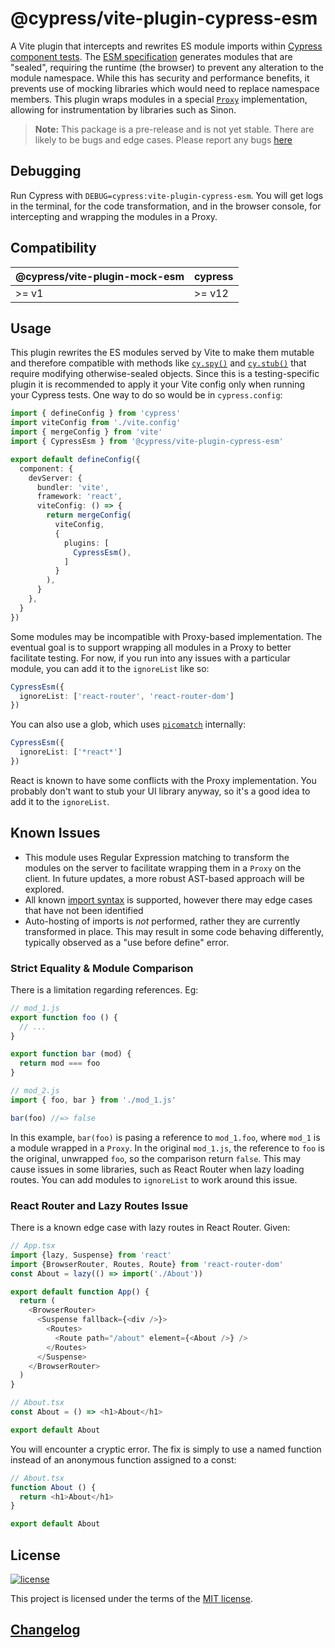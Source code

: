 # @cypress/vite-plugin-cypress-esm

A Vite plugin that intercepts and rewrites ES module imports within [Cypress component tests](https://docs.cypress.io/guides/component-testing/overview). The [ESM specification](https://tc39.es/ecma262/#sec-modules) generates modules that are "sealed", requiring the runtime (the browser) to prevent any alteration to the module namespace. While this has security and performance benefits, it prevents use of mocking libraries which would need to replace namespace members. This plugin wraps modules in a special [`Proxy`](https://developer.mozilla.org/en-US/docs/Web/JavaScript/Reference/Global_Objects/Proxy) implementation, allowing for instrumentation by libraries such as Sinon.

> **Note:** This package is a pre-release and is not yet stable. There are likely to be bugs and edge cases. Please report any bugs [here](https://github.com/cypress-io/cypress/issues/new?labels=npm:%20@cypress/vite-plugin-cypress-esm)

## Debugging

Run Cypress with `DEBUG=cypress:vite-plugin-cypress-esm`. You will get logs in the terminal, for the code transformation, and in the browser console, for intercepting and wrapping the modules in a Proxy. 
## Compatibility

| @cypress/vite-plugin-mock-esm | cypress |
| ------------------------ | ------- |
| >= v1                    | >= v12  |

## Usage

This plugin rewrites the ES modules served by Vite to make them mutable and therefore compatible with methods like [`cy.spy()`](https://docs.cypress.io/api/commands/spy) and [`cy.stub()`](https://docs.cypress.io/api/commands/stub) that require modifying otherwise-sealed objects. Since this is a testing-specific plugin it is recommended to apply it your Vite config only when running your Cypress tests. One way to do so would be in `cypress.config`:

```ts
import { defineConfig } from 'cypress'
import viteConfig from './vite.config'
import { mergeConfig } from 'vite'
import { CypressEsm } from '@cypress/vite-plugin-cypress-esm'

export default defineConfig({
  component: {
    devServer: {
      bundler: 'vite',
      framework: 'react',
      viteConfig: () => {
        return mergeConfig(
          viteConfig,
          {
            plugins: [
              CypressEsm(),
            ]
          }
        ),
      }
    },
  }
})
```

Some modules may be incompatible with Proxy-based implementation. The eventual goal is to support wrapping all modules in a Proxy to better facilitate testing. For now, if you run into any issues with a particular module, you can add it to the `ignoreList` like so:

```ts
CypressEsm({
  ignoreList: ['react-router', 'react-router-dom']
})
```

You can also use a glob, which uses [`picomatch`](https://github.com/micromatch/picomatch) internally:

```ts
CypressEsm({
  ignoreList: ['*react*']
})
```

React is known to have some conflicts with the Proxy implementation. You probably don't want to stub your UI library anyway, so it's a good idea to add it to the `ignoreList`.

## Known Issues

* This module uses Regular Expression matching to transform the modules on the server to facilitate wrapping them in a `Proxy` on the client. In future updates, a more robust AST-based approach will be explored. 
* All known [import syntax](https://developer.mozilla.org/en-US/docs/Web/JavaScript/Reference/Statements/import) is supported, however there may edge cases that have not been identified
* Auto-hosting of imports is *not* performed, rather they are currently transformed in place. This may result in some code behaving differently, typically observed as a "use before define" error.

### Strict Equality & Module Comparison

There is a limitation regarding references. Eg:

```js
// mod_1.js
export function foo () {
  // ...
}

export function bar (mod) {
  return mod === foo 
}

// mod_2.js
import { foo, bar } from './mod_1.js'

bar(foo) //=> false
```

In this example, `bar(foo)` is pasing a reference to `mod_1.foo`, where `mod_1` is a module wrapped in a `Proxy`. In the original `mod_1.js`, the reference to `foo` is the original, unwrapped `foo`, so the comparison return `false`. This may cause issues in some libraries, such as React Router when lazy loading routes. You can add modules to `ignoreList` to work around this issue.


### React Router and Lazy Routes Issue

There is a known edge case with lazy routes in React Router. Given:

```ts
// App.tsx
import {lazy, Suspense} from 'react'
import {BrowserRouter, Routes, Route} from 'react-router-dom'
const About = lazy(() => import('./About'))

export default function App() {
  return (
    <BrowserRouter>
      <Suspense fallback={<div />}>
        <Routes>
          <Route path="/about" element={<About />} />
        </Routes>
      </Suspense>
    </BrowserRouter>
  )
}

// About.tsx
const About = () => <h1>About</h1>

export default About
```

You will encounter a cryptic error. The fix is simply to use a named function instead of an anonymous function assigned to a const:

```ts
// About.tsx
function About () {
  return <h1>About</h1>
}

export default About
```

## License

[![license](https://img.shields.io/badge/license-MIT-green.svg)](https://github.com/cypress-io/cypress/blob/develop/LICENSE)

This project is licensed under the terms of the [MIT license](/LICENSE).

## [Changelog](./CHANGELOG.md)
